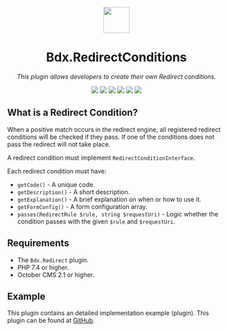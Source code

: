 <p align="center">
	<img height="60px" width="60px" src="https://plugins.bdx.nl/octobercms/icons/Bdx.Redirect.svg" >
	<h1 align="center">Bdx.RedirectConditions</h1>
</p>

<p align="center">
	<em>This plugin allows developers to create their own Redirect conditions.</em>
</p>

<p align="center">
	<img src="https://badgen.net/packagist/php/bdx/oc-redirectconditions-plugin">
	<img src="https://badgen.net/packagist/license/bdx/oc-redirectconditions-plugin">
	<img src="https://badgen.net/packagist/v/bdx/oc-redirectconditions-plugin/latest">
	<img src="https://badgen.net/badge/cms/October%20CMS">
	<img src="https://badgen.net/badge/type/plugin">
	<img src="https://plugins.bdx.nl/octobercms/badge/installations.php?plugin=bdx-redirectconditions">
</p>

## What is a Redirect Condition?

When a positive match occurs in the redirect engine, all registered redirect conditions will be checked if they pass.
If one of the conditions does not pass the redirect will not take place.

A redirect condition must implement `RedirectConditionInterface`.

Each redirect condition must have:

* `getCode()` - A unique code.
* `getDescription()` - A short description.
* `getExplanation()` - A brief explanation on when or how to use it.
* `getFormConfig()` - A form configuration array.
* `passes(RedirectRule $rule, string $requestUri)` - Logic whether the condition passes with the given `$rule` and `$requestUri`.

## Requirements

- The `Bdx.Redirect` plugin.
- PHP 7.4 or higher.
- October CMS 2.1 or higher.

## Example

This plugin contains an detailed implementation example (plugin). This plugin can be found at [GitHub](https://github.com/bdx/oc-redirectconditionsexample-plugin).

